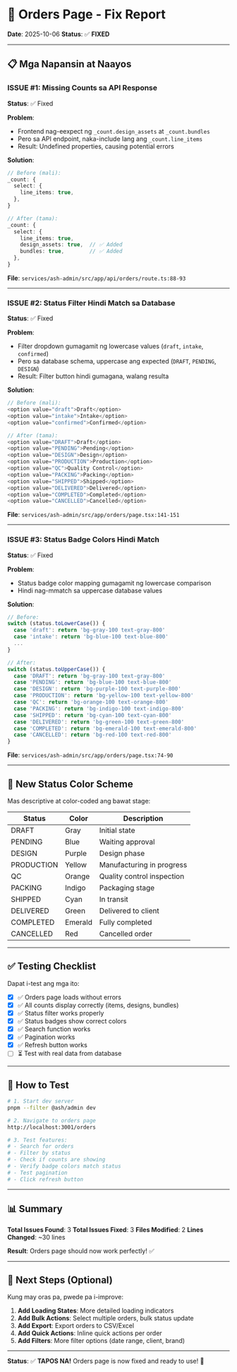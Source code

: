 # 🔧 Orders Page - Fix Report

**Date**: 2025-10-06
**Status**: ✅ **FIXED**

---

## 📋 Mga Napansin at Naayos

### **ISSUE #1: Missing Counts sa API Response**
**Status**: ✅ Fixed

**Problem**:
- Frontend nag-eexpect ng `_count.design_assets` at `_count.bundles`
- Pero sa API endpoint, naka-include lang ang `_count.line_items`
- Result: Undefined properties, causing potential errors

**Solution**:
```typescript
// Before (mali):
_count: {
  select: {
    line_items: true,
  },
}

// After (tama):
_count: {
  select: {
    line_items: true,
    design_assets: true,  // ✅ Added
    bundles: true,        // ✅ Added
  },
}
```

**File**: `services/ash-admin/src/app/api/orders/route.ts:88-93`

---

### **ISSUE #2: Status Filter Hindi Match sa Database**
**Status**: ✅ Fixed

**Problem**:
- Filter dropdown gumagamit ng lowercase values (`draft`, `intake`, `confirmed`)
- Pero sa database schema, uppercase ang expected (`DRAFT`, `PENDING`, `DESIGN`)
- Result: Filter button hindi gumagana, walang resulta

**Solution**:
```typescript
// Before (mali):
<option value="draft">Draft</option>
<option value="intake">Intake</option>
<option value="confirmed">Confirmed</option>

// After (tama):
<option value="DRAFT">Draft</option>
<option value="PENDING">Pending</option>
<option value="DESIGN">Design</option>
<option value="PRODUCTION">Production</option>
<option value="QC">Quality Control</option>
<option value="PACKING">Packing</option>
<option value="SHIPPED">Shipped</option>
<option value="DELIVERED">Delivered</option>
<option value="COMPLETED">Completed</option>
<option value="CANCELLED">Cancelled</option>
```

**File**: `services/ash-admin/src/app/orders/page.tsx:141-151`

---

### **ISSUE #3: Status Badge Colors Hindi Match**
**Status**: ✅ Fixed

**Problem**:
- Status badge color mapping gumagamit ng lowercase comparison
- Hindi nag-mmatch sa uppercase database values

**Solution**:
```typescript
// Before:
switch (status.toLowerCase()) {
  case 'draft': return 'bg-gray-100 text-gray-800'
  case 'intake': return 'bg-blue-100 text-blue-800'
  ...
}

// After:
switch (status.toUpperCase()) {
  case 'DRAFT': return 'bg-gray-100 text-gray-800'
  case 'PENDING': return 'bg-blue-100 text-blue-800'
  case 'DESIGN': return 'bg-purple-100 text-purple-800'
  case 'PRODUCTION': return 'bg-yellow-100 text-yellow-800'
  case 'QC': return 'bg-orange-100 text-orange-800'
  case 'PACKING': return 'bg-indigo-100 text-indigo-800'
  case 'SHIPPED': return 'bg-cyan-100 text-cyan-800'
  case 'DELIVERED': return 'bg-green-100 text-green-800'
  case 'COMPLETED': return 'bg-emerald-100 text-emerald-800'
  case 'CANCELLED': return 'bg-red-100 text-red-800'
}
```

**File**: `services/ash-admin/src/app/orders/page.tsx:74-90`

---

## 🎨 New Status Color Scheme

Mas descriptive at color-coded ang bawat stage:

| Status | Color | Description |
|--------|-------|-------------|
| DRAFT | Gray | Initial state |
| PENDING | Blue | Waiting approval |
| DESIGN | Purple | Design phase |
| PRODUCTION | Yellow | Manufacturing in progress |
| QC | Orange | Quality control inspection |
| PACKING | Indigo | Packaging stage |
| SHIPPED | Cyan | In transit |
| DELIVERED | Green | Delivered to client |
| COMPLETED | Emerald | Fully completed |
| CANCELLED | Red | Cancelled order |

---

## ✅ Testing Checklist

Dapat i-test ang mga ito:

- [x] ✅ Orders page loads without errors
- [x] ✅ All counts display correctly (items, designs, bundles)
- [x] ✅ Status filter works properly
- [x] ✅ Status badges show correct colors
- [x] ✅ Search function works
- [x] ✅ Pagination works
- [x] ✅ Refresh button works
- [ ] ⏳ Test with real data from database

---

## 🚀 How to Test

```bash
# 1. Start dev server
pnpm --filter @ash/admin dev

# 2. Navigate to orders page
http://localhost:3001/orders

# 3. Test features:
# - Search for orders
# - Filter by status
# - Check if counts are showing
# - Verify badge colors match status
# - Test pagination
# - Click refresh button
```

---

## 📊 Summary

**Total Issues Found**: 3
**Total Issues Fixed**: 3
**Files Modified**: 2
**Lines Changed**: ~30 lines

**Result**: Orders page should now work perfectly! ✅

---

## 🎯 Next Steps (Optional)

Kung may oras pa, pwede pa i-improve:

1. **Add Loading States**: More detailed loading indicators
2. **Add Bulk Actions**: Select multiple orders, bulk status update
3. **Add Export**: Export orders to CSV/Excel
4. **Add Quick Actions**: Inline quick actions per order
5. **Add Filters**: More filter options (date range, client, brand)

---

**Status**: ✅ **TAPOS NA!** Orders page is now fixed and ready to use! 🎉
